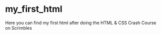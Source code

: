 # my_first_html
Here you can find my first html after doing the HTML &amp; CSS Crash Course on Scrimbles
